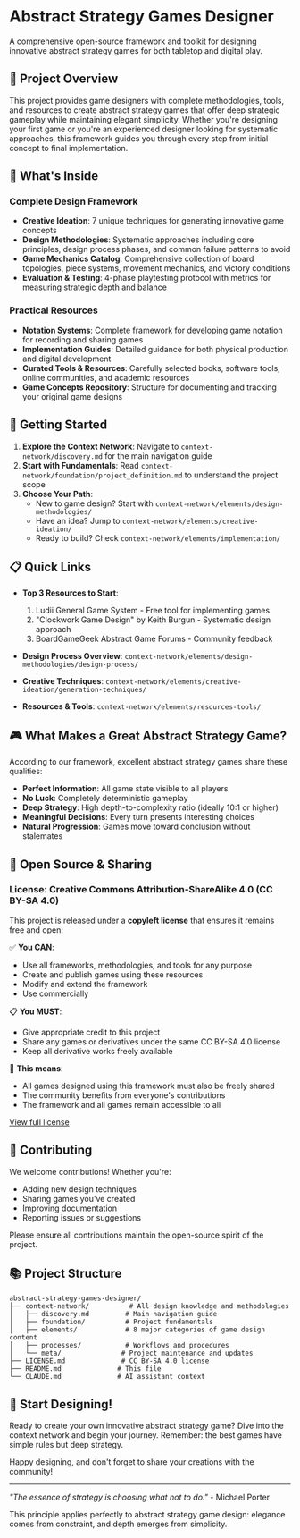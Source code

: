 # Abstract Strategy Games Designer

A comprehensive open-source framework and toolkit for designing innovative abstract strategy games for both tabletop and digital play.

## 🎯 Project Overview

This project provides game designers with complete methodologies, tools, and resources to create abstract strategy games that offer deep strategic gameplay while maintaining elegant simplicity. Whether you're designing your first game or you're an experienced designer looking for systematic approaches, this framework guides you through every step from initial concept to final implementation.

## 📖 What's Inside

### Complete Design Framework
- **Creative Ideation**: 7 unique techniques for generating innovative game concepts
- **Design Methodologies**: Systematic approaches including core principles, design process phases, and common failure patterns to avoid
- **Game Mechanics Catalog**: Comprehensive collection of board topologies, piece systems, movement mechanics, and victory conditions
- **Evaluation & Testing**: 4-phase playtesting protocol with metrics for measuring strategic depth and balance

### Practical Resources
- **Notation Systems**: Complete framework for developing game notation for recording and sharing games
- **Implementation Guides**: Detailed guidance for both physical production and digital development
- **Curated Tools & Resources**: Carefully selected books, software tools, online communities, and academic resources
- **Game Concepts Repository**: Structure for documenting and tracking your original game designs

## 🚀 Getting Started

1. **Explore the Context Network**: Navigate to `context-network/discovery.md` for the main navigation guide
2. **Start with Fundamentals**: Read `context-network/foundation/project_definition.md` to understand the project scope
3. **Choose Your Path**:
   - New to game design? Start with `context-network/elements/design-methodologies/`
   - Have an idea? Jump to `context-network/elements/creative-ideation/`
   - Ready to build? Check `context-network/elements/implementation/`

## 📋 Quick Links

- **Top 3 Resources to Start**:
  1. Ludii General Game System - Free tool for implementing games
  2. "Clockwork Game Design" by Keith Burgun - Systematic design approach
  3. BoardGameGeek Abstract Game Forums - Community feedback

- **Design Process Overview**: `context-network/elements/design-methodologies/design-process/`
- **Creative Techniques**: `context-network/elements/creative-ideation/generation-techniques/`
- **Resources & Tools**: `context-network/elements/resources-tools/`

## 🎮 What Makes a Great Abstract Strategy Game?

According to our framework, excellent abstract strategy games share these qualities:
- **Perfect Information**: All game state visible to all players
- **No Luck**: Completely deterministic gameplay
- **Deep Strategy**: High depth-to-complexity ratio (ideally 10:1 or higher)
- **Meaningful Decisions**: Every turn presents interesting choices
- **Natural Progression**: Games move toward conclusion without stalemates

## 🤝 Open Source & Sharing

### License: Creative Commons Attribution-ShareAlike 4.0 (CC BY-SA 4.0)

This project is released under a **copyleft license** that ensures it remains free and open:

✅ **You CAN**:
- Use all frameworks, methodologies, and tools for any purpose
- Create and publish games using these resources
- Modify and extend the framework
- Use commercially

📋 **You MUST**:
- Give appropriate credit to this project
- Share any games or derivatives under the same CC BY-SA 4.0 license
- Keep all derivative works freely available

🎯 **This means**:
- All games designed using this framework must also be freely shared
- The community benefits from everyone's contributions
- The framework and all games remain accessible to all

[View full license](LICENSE.md)

## 🌟 Contributing

We welcome contributions! Whether you're:
- Adding new design techniques
- Sharing games you've created
- Improving documentation
- Reporting issues or suggestions

Please ensure all contributions maintain the open-source spirit of the project.

## 📚 Project Structure

```
abstract-strategy-games-designer/
├── context-network/          # All design knowledge and methodologies
│   ├── discovery.md         # Main navigation guide
│   ├── foundation/          # Project fundamentals
│   ├── elements/            # 8 major categories of game design content
│   ├── processes/           # Workflows and procedures
│   └── meta/               # Project maintenance and updates
├── LICENSE.md              # CC BY-SA 4.0 license
├── README.md              # This file
└── CLAUDE.md              # AI assistant context
```

## 🎲 Start Designing!

Ready to create your own innovative abstract strategy game? Dive into the context network and begin your journey. Remember: the best games have simple rules but deep strategy. 

Happy designing, and don't forget to share your creations with the community!

---

*"The essence of strategy is choosing what not to do."* - Michael Porter

This principle applies perfectly to abstract strategy game design: elegance comes from constraint, and depth emerges from simplicity.